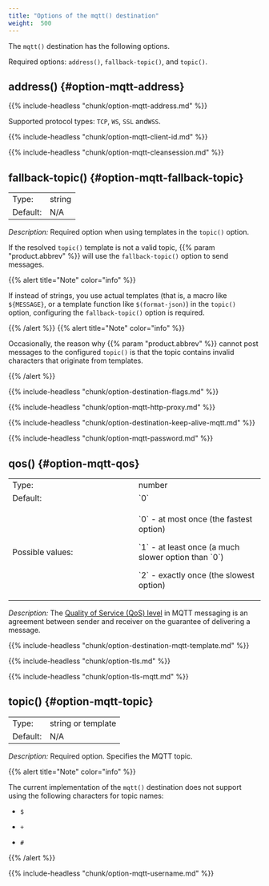 ```yaml
---
title: "Options of the mqtt() destination"
weight:  500
---
```

<!-- DISCLAIMER: This file is based on the syslog-ng Open Source Edition documentation https://github.com/balabit/syslog-ng-ose-guides/commit/2f4a52ee61d1ea9ad27cb4f3168b95408fddfdf2 and is used under the terms of The syslog-ng Open Source Edition Documentation License. The file has been modified by Axoflow. -->

The `mqtt()` destination has the following options.

Required options: `address()`, `fallback-topic()`, and `topic()`.


## address() {#option-mqtt-address}

{{% include-headless "chunk/option-mqtt-address.md" %}}

Supported protocol types: `TCP`, `WS`, `SSL` and`WSS`.


{{% include-headless "chunk/option-mqtt-client-id.md" %}}

{{% include-headless "chunk/option-mqtt-cleansession.md" %}}


## fallback-topic() {#option-mqtt-fallback-topic}

|          |        |
| -------- | ------ |
| Type:    | string |
| Default: | N/A    |

*Description:* Required option when using templates in the `topic()` option.

If the resolved `topic()` template is not a valid topic, {{% param "product.abbrev" %}} will use the `fallback-topic()` option to send messages.

{{% alert title="Note" color="info" %}}

If instead of strings, you use actual templates (that is, a macro like `${MESSAGE}`, or a template function like `$(format-json)`) in the `topic()` option, configuring the `fallback-topic()` option is required.

{{% /alert %}} {{% alert title="Note" color="info" %}}

Occasionally, the reason why {{% param "product.abbrev" %}} cannot post messages to the configured `topic()` is that the topic contains invalid characters that originate from templates.

{{% /alert %}}

{{% include-headless "chunk/option-destination-flags.md" %}}

{{% include-headless "chunk/option-mqtt-http-proxy.md" %}}


<span id="option-mqtt-keep-alive"></span>

{{% include-headless "chunk/option-destination-keep-alive-mqtt.md" %}}


{{% include-headless "chunk/option-mqtt-password.md" %}}


## qos() {#option-mqtt-qos}

<table>
<colgroup>
<col style="width: 50%" />
<col style="width: 50%" />
</colgroup>
<tbody>
<tr class="odd">
<td>Type:</td>
<td>number</td>
</tr>
<tr class="even">
<td>Default:</td>
<td>`0`</td>
</tr>
<tr class="odd">
<td><p>Possible values:</p></td>
<td><p>`0` - at most once (the fastest option)</p>
<p>`1` - at least once (a much slower option than `0`)</p>
<p>`2` - exactly once (the slowest option)</p></td>
</tr>
</tbody>
</table>

*Description:* The [Quality of Service (QoS) level](https://www.hivemq.com/blog/mqtt-essentials-part-6-mqtt-quality-of-service-levels/) in MQTT messaging is an agreement between sender and receiver on the guarantee of delivering a message.



<span id="option-mqtt-template"></span>

{{% include-headless "chunk/option-destination-mqtt-template.md" %}}



{{% include-headless "chunk/option-tls.md" %}}

{{% include-headless "chunk/option-tls-mqtt.md" %}}



## topic() {#option-mqtt-topic}

|          |                    |
| -------- | ------------------ |
| Type:    | string or template |
| Default: | N/A                |

*Description:* Required option. Specifies the MQTT topic.

{{% alert title="Note" color="info" %}}

The current implementation of the `mqtt()` destination does not support using the following characters for topic names:

  - `$`

  - `+`

  - `#`

{{% /alert %}}


{{% include-headless "chunk/option-mqtt-username.md" %}}
